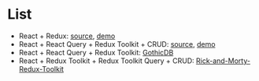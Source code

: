 # List
* React + Redux: [source](https://github.com/Alexaltrex/Rick-and-Morty-DB), [demo](https://alexaltrex.github.io/Rick-and-Morty-DB)
* React + React Query + Redux Toolkit + CRUD: [source](https://github.com/Alexaltrex/React-Query-and-CRUD), [demo](https://alexaltrex.github.io/React-Query-and-CRUD)
* React + React Query + Redux Toolkit: [GothicDB](https://github.com/Alexaltrex/GothicDB)
* React + Redux Toolkit + Redux Toolkit Query + CRUD: [Rick-and-Morty-Redux-Toolkit](https://github.com/Alexaltrex/Rick-and-Morty-Redux-Toolkit)
